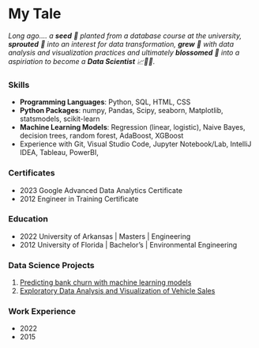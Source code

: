 # My Tale
*Long ago.... a **seed** 🌱 planted from a database course at the university, **sprouted** 🌿 into an interest for data transformation, **grew** 🌳 with data analysis and visualization practices and ultimately **blossomed** 🌸 into a aspiriation to become a **Data Scientist** 📈👩‍🔬.*

### Skills
- **Programming Languages**: Python, SQL, HTML, CSS
- **Python Packages**: numpy, Pandas, Scipy, seaborn, Matplotlib, statsmodels, scikit-learn
- **Machine Learning Models**: Regression (linear, logistic), Naive Bayes, decision trees, random forest, AdaBoost, XGBoost
- Experience with Git, Visual Studio Code, Jupyter Notebook/Lab, IntelliJ IDEA, Tableau, PowerBI, 

### Certificates
- 2023 Google Advanced Data Analytics Certificate
- 2012 Engineer in Training Certificate

### Education
- 2022 University of Arkansas | Masters | Engineering
- 2012 University of Florida | Bachelor’s | Environmental Engineering

### Data Science Projects
1. [Predicting bank churn with machine learning models](https://github.com/aprilhong/bankchurn)
2. [Exploratory Data Analysis and Visualization of Vehicle Sales](https://github.com/aprilhong/vehiclesales)

### Work Experience
- 2022
- 2015



